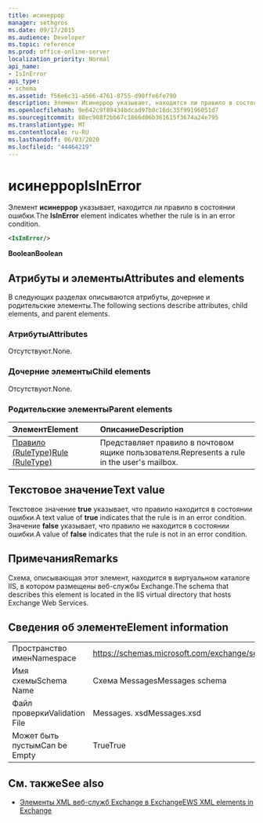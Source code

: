 ```yaml
---
title: исинеррор
manager: sethgros
ms.date: 09/17/2015
ms.audience: Developer
ms.topic: reference
ms.prod: office-online-server
localization_priority: Normal
api_name:
- IsInError
api_type:
- schema
ms.assetid: f56e6c31-a566-4761-8755-d90ffe6fe790
description: Элемент Исинеррор указывает, находится ли правило в состоянии ошибки.
ms.openlocfilehash: 9e642c9f89434bdcad97b0c16dc35f99196051d7
ms.sourcegitcommit: 88ec988f2bb67c1866d06b361615f3674a24e795
ms.translationtype: MT
ms.contentlocale: ru-RU
ms.lasthandoff: 06/03/2020
ms.locfileid: "44464219"
---
```

# <a name="isinerror"></a><span data-ttu-id="20a94-103">исинеррор</span><span class="sxs-lookup"><span data-stu-id="20a94-103">IsInError</span></span>

<span data-ttu-id="20a94-104">Элемент **исинеррор** указывает, находится ли правило в состоянии ошибки.</span><span class="sxs-lookup"><span data-stu-id="20a94-104">The **IsInError** element indicates whether the rule is in an error condition.</span></span> 
  
```XML
<IsInError/>
```

 <span data-ttu-id="20a94-105">**Boolean**</span><span class="sxs-lookup"><span data-stu-id="20a94-105">**Boolean**</span></span>
## <a name="attributes-and-elements"></a><span data-ttu-id="20a94-106">Атрибуты и элементы</span><span class="sxs-lookup"><span data-stu-id="20a94-106">Attributes and elements</span></span>

<span data-ttu-id="20a94-107">В следующих разделах описываются атрибуты, дочерние и родительские элементы.</span><span class="sxs-lookup"><span data-stu-id="20a94-107">The following sections describe attributes, child elements, and parent elements.</span></span>
  
### <a name="attributes"></a><span data-ttu-id="20a94-108">Атрибуты</span><span class="sxs-lookup"><span data-stu-id="20a94-108">Attributes</span></span>

<span data-ttu-id="20a94-109">Отсутствуют.</span><span class="sxs-lookup"><span data-stu-id="20a94-109">None.</span></span>
  
### <a name="child-elements"></a><span data-ttu-id="20a94-110">Дочерние элементы</span><span class="sxs-lookup"><span data-stu-id="20a94-110">Child elements</span></span>

<span data-ttu-id="20a94-111">Отсутствуют.</span><span class="sxs-lookup"><span data-stu-id="20a94-111">None.</span></span>
  
### <a name="parent-elements"></a><span data-ttu-id="20a94-112">Родительские элементы</span><span class="sxs-lookup"><span data-stu-id="20a94-112">Parent elements</span></span>

|<span data-ttu-id="20a94-113">**Элемент**</span><span class="sxs-lookup"><span data-stu-id="20a94-113">**Element**</span></span>|<span data-ttu-id="20a94-114">**Описание**</span><span class="sxs-lookup"><span data-stu-id="20a94-114">**Description**</span></span>|
|:-----|:-----|
|[<span data-ttu-id="20a94-115">Правило (RuleType)</span><span class="sxs-lookup"><span data-stu-id="20a94-115">Rule (RuleType)</span></span>](rule-ruletype.md) <br/> |<span data-ttu-id="20a94-116">Представляет правило в почтовом ящике пользователя.</span><span class="sxs-lookup"><span data-stu-id="20a94-116">Represents a rule in the user's mailbox.</span></span>  <br/> |
   
## <a name="text-value"></a><span data-ttu-id="20a94-117">Текстовое значение</span><span class="sxs-lookup"><span data-stu-id="20a94-117">Text value</span></span>

<span data-ttu-id="20a94-118">Текстовое значение **true** указывает, что правило находится в состоянии ошибки.</span><span class="sxs-lookup"><span data-stu-id="20a94-118">A text value of **true** indicates that the rule is in an error condition.</span></span> <span data-ttu-id="20a94-119">Значение **false** указывает, что правило не находится в состоянии ошибки.</span><span class="sxs-lookup"><span data-stu-id="20a94-119">A value of **false** indicates that the rule is not in an error condition.</span></span> 
  
## <a name="remarks"></a><span data-ttu-id="20a94-120">Примечания</span><span class="sxs-lookup"><span data-stu-id="20a94-120">Remarks</span></span>

<span data-ttu-id="20a94-121">Схема, описывающая этот элемент, находится в виртуальном каталоге IIS, в котором размещены веб-службы Exchange.</span><span class="sxs-lookup"><span data-stu-id="20a94-121">The schema that describes this element is located in the IIS virtual directory that hosts Exchange Web Services.</span></span>
  
## <a name="element-information"></a><span data-ttu-id="20a94-122">Сведения об элементе</span><span class="sxs-lookup"><span data-stu-id="20a94-122">Element information</span></span>

|||
|:-----|:-----|
|<span data-ttu-id="20a94-123">Пространство имен</span><span class="sxs-lookup"><span data-stu-id="20a94-123">Namespace</span></span>  <br/> |https://schemas.microsoft.com/exchange/services/2006/messages  <br/> |
|<span data-ttu-id="20a94-124">Имя схемы</span><span class="sxs-lookup"><span data-stu-id="20a94-124">Schema Name</span></span>  <br/> |<span data-ttu-id="20a94-125">Схема Messages</span><span class="sxs-lookup"><span data-stu-id="20a94-125">Messages schema</span></span>  <br/> |
|<span data-ttu-id="20a94-126">Файл проверки</span><span class="sxs-lookup"><span data-stu-id="20a94-126">Validation File</span></span>  <br/> |<span data-ttu-id="20a94-127">Messages. xsd</span><span class="sxs-lookup"><span data-stu-id="20a94-127">Messages.xsd</span></span>  <br/> |
|<span data-ttu-id="20a94-128">Может быть пустым</span><span class="sxs-lookup"><span data-stu-id="20a94-128">Can be Empty</span></span>  <br/> |<span data-ttu-id="20a94-129">True</span><span class="sxs-lookup"><span data-stu-id="20a94-129">True</span></span>  <br/> |
   
## <a name="see-also"></a><span data-ttu-id="20a94-130">См. также</span><span class="sxs-lookup"><span data-stu-id="20a94-130">See also</span></span>



- [<span data-ttu-id="20a94-131">Элементы XML веб-служб Exchange в Exchange</span><span class="sxs-lookup"><span data-stu-id="20a94-131">EWS XML elements in Exchange</span></span>](ews-xml-elements-in-exchange.md)

